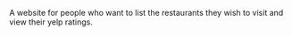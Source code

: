 A website for people who want to list the restaurants they wish to visit and view their yelp ratings.